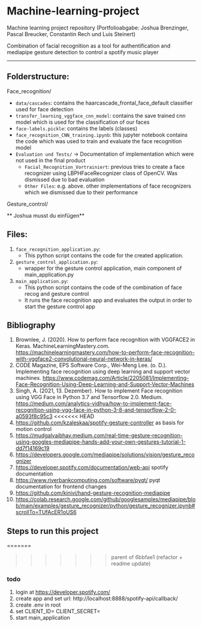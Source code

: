 # Machine-learning-project
Machine learning project repository (Portfolioabgabe: Joshua Brenzinger, Pascal Breucker, Constantin Rech und Luis Steinert)

Combination of facial recognition as a tool for authentification and mediapipe gesture detection to control a spotify music player

--- 
## Folderstructure:

Face_recognition/
  - `data/cascades`: contains the haarcascade_frontal_face_default classifier used for face detection
  - `transfer_learning_vggface_cnn_model`: contains the save trained cnn model which is used for the classification of our faces
  - `face-labels.pickle`: contains the labels (classes)
  - `face_recognition_CNN_training.ipynb`: this jupyter notebook contains the code which was used to train and evaluate the face recognition model
  - `Evaluation und Tests/` -> Documentation of implementation which were not used in the final product 
      - `Facial_Recognition_Vortrainiert`: previous tries to create a face recognizer using LBPHFaceRecognizer class of OpenCV. Was dismissed due to bad evaluation
      - `Other Files`: e.g. above. other implementations of face recognizers which we dismissed due to their performance

Gesture_control/

  ** Joshua musst du einfügen**


## Files:

1. `face_recognition_application.py`: 
   - This python script contains the code for the created application. 
2. `gesture_control_application.py`:
   - wrapper for the gesture control application, main component of main_application.py
3. `main_application.py`:
   - This python script contains the code of the combination of face recog and gesture control
   - It runs the face recognition app and evaluates the output in order to start the gesture control app


## Bibliography 

1. Brownlee, J. (2020). How to perform face recognition with VGGFACE2 in Keras. MachineLearningMastery.com. https://machinelearningmastery.com/how-to-perform-face-recognition-with-vggface2-convolutional-neural-network-in-keras/
2. CODE Magazine, EPS Software Corp., Wei-Meng Lee. (o. D.). Implementing face recognition using deep learning and support vector machines. https://www.codemag.com/Article/2205081/Implementing-Face-Recognition-Using-Deep-Learning-and-Support-Vector-Machines
3. Singh, A. (2021, 13. Dezember). How to implement Face recognition using VGG Face in Python 3.7 and Tensorflow 2.0. Medium. https://medium.com/analytics-vidhya/how-to-implement-face-recognition-using-vgg-face-in-python-3-8-and-tensorflow-2-0-a0593f8c95c3
<<<<<<< HEAD
4. https://github.com/kzaleskaa/spotify-gesture-controller as basis for motion control
5. https://mudgalvaibhav.medium.com/real-time-gesture-recognition-using-googles-mediapipe-hands-add-your-own-gestures-tutorial-1-dd7f14169c19
6. https://developers.google.com/mediapipe/solutions/vision/gesture_recognizer
7. https://developer.spotify.com/documentation/web-api spotify documentation
8. https://www.riverbankcomputing.com/software/pyqt/ pyqt documentation for frontend changes
9. https://github.com/kinivi/hand-gesture-recognition-mediapipe
10. https://colab.research.google.com/github/googlesamples/mediapipe/blob/main/examples/gesture_recognizer/python/gesture_recognizer.ipynb#scrollTo=TUfAcER1oUS6


## Steps to run this project
=======

>>>>>>> parent of 6bbfae1 (refactor + readme update)

### todo

1. login at https://developer.spotify.com/
2. create app and set url: http://localhost:8888/spotify-api/callback/
3. create .env in root 
4. set CLIENT_ID=<client id>
CLIENT_SECRET=<client secret>
5. start main_application

